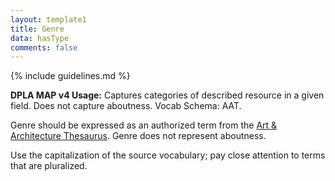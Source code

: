 ```yaml
---
layout: template1
title: Genre
data: hasType
comments: false
---
```


{% include guidelines.md %}

**DPLA MAP v4 Usage:** Captures categories of described resource in a given field. Does not capture aboutness. Vocab Schema: AAT.

Genre should be expressed as an authorized term from the [Art & Architecture Thesaurus](https://vocab.lib.uh.edu/en/collections/aat.html). Genre does not represent aboutness.

Use the capitalization of the source vocabulary; pay close attention to terms that are pluralized.
